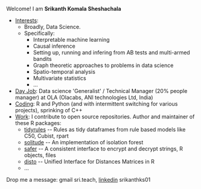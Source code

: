 Welcome! I am **Srikanth Komala Sheshachala**

- <ins>Interests</ins>: 
  - Broadly, Data Science. 
  - Specifically: 
     - Interpretable machine learning
     - Causal inference
     - Setting up, running and infering from AB tests and multi-armed bandits
     - Graph theoretic approaches to problems in data science
     - Spatio-temporal analysis
     - Multivariate statistics
     - ...
- <ins>Day Job</ins>: Data science 'Generalist' / Technical Manager (20% people manager) at OLA (Olacabs, ANI technologies Ltd, India)
- <ins>Coding</ins>: R and Python (and with intermittent switching for various projects), sprinking of C++
- <ins>Work</ins>: I contribute to open source repositories. Author and maintainer of these R packages: 
  - [tidyrules](https://github.com/talegari/tidyrules) -- Rules as tidy dataframes from rule based models like C50, Cubist, rpart
  - [solitude](https://github.com/talegari/solitude) -- An implementation of isolation forest
  - [safer](https://github.com/talegari/safer) -- A consistent interface to encrypt and decrypt strings, R objects, files 
  - [disto](https://github.com/talegari/disto) -- Unified Interface for Distances Matrices in R
  - ...
  
 Drop me a message: gmail sri.teach, [linkedin](https://www.linkedin.com/in/srikanthks01/) srikanthks01
  
